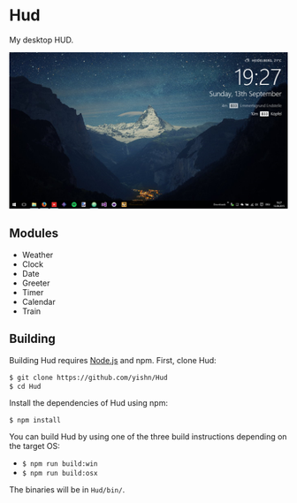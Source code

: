 # Hud

My desktop HUD.

![Screenshot](screenshot.png)

## Modules

- Weather
- Clock
- Date
- Greeter
- Timer
- Calendar
- Train

## Building

Building Hud requires [Node.js](https://nodejs.org/en/download/) and npm. First, clone Hud:

~~~
$ git clone https://github.com/yishn/Hud
$ cd Hud
~~~

Install the dependencies of Hud using npm:

~~~
$ npm install
~~~

You can build Hud by using one of the three build instructions depending on the target OS:

* `$ npm run build:win`
* `$ npm run build:osx`

The binaries will be in `Hud/bin/`.
